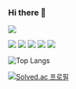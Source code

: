 ### Hi there 👋
<!-- https://simpleicons.org/ -->
<a href="mailto:limestone@g.skku.edu" target="_blank"><img src="https://img.shields.io/badge/limestone@g.skku.edu-EA4335?style=flat&logo=Gmail&logoColor=white"/></a>
<div>
    <img src="https://img.shields.io/badge/C++-00599C?style=flat&logo=cplusplus&logoColor=white"/>
    <img src="https://img.shields.io/badge/Python-3776AB?style=flat&logo=python&logoColor=white"/>
    <img src="https://img.shields.io/badge/QEMU-FF6600?style=flat&logo=qemu&logoColor=white"/>
    <img src="https://img.shields.io/badge/ROS2-22314E?style=flat&logo=ros&logoColor=white"/>
    <img src="https://img.shields.io/badge/OpenGL-5586A4?style=flat&logo=opengl&logoColor=white"/>
</div>

![Top Langs](https://github-readme-stats.vercel.app/api/top-langs/?username=halfseal&layout=compact&hide=html)


[![Solved.ac
프로필](http://mazassumnida.wtf/api/v2/generate_badge?boj=calcite)](https://solved.ac/calcite)

<!--
**halfseal/halfseal** is a ✨ _special_ ✨ repository because its `README.md` (this file) appears on your GitHub profile.

Here are some ideas to get you started:

- 🔭 I’m currently working on ...
- 🌱 I’m currently learning ...
- 👯 I’m looking to collaborate on ...
- 🤔 I’m looking for help with ...
- 💬 Ask me about ...
- 📫 How to reach me: ...
- 😄 Pronouns: ...
- ⚡ Fun fact: ...
-->
